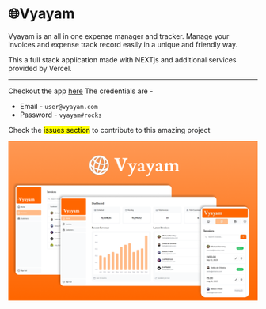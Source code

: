 # 🌐Vyayam
Vyayam is  an all in one expense manager and tracker. Manage your invoices and expense track record easily in a unique and friendly way.

This a full stack application made with NEXTjs and additional services provided by Vercel.

---

Checkout the app [here](https://vyayam-invoices.vercel.app)
The credentials are -
- Email - `user@vyayam.com`
- Password - `vyayam#rocks`

Check the <mark>issues section</mark> to contribute to this amazing project

![Vyayam - Opengraph Image](/app/opengraph-image.png)